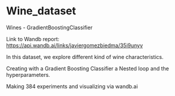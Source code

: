 # Wine_dataset
Wines - GradientBoostingClassifier

Link to Wandb report: https://api.wandb.ai/links/javiergomezbiedma/35i9unyv

In this dataset, we explore different kind of wine characteristics.

Creating with a Gradient Boosting Classifier a Nested loop and the hyperparameters.

Making 384 experiments and visualizing via wandb.ai
